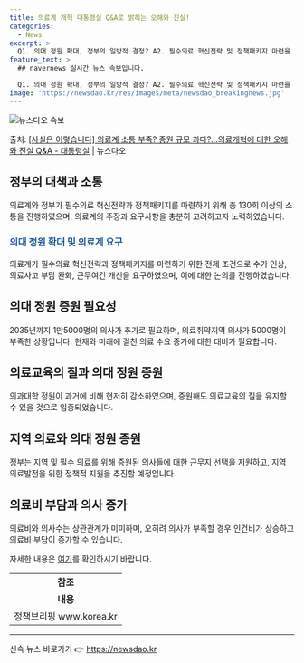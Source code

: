 ```yaml
---
title: 의료계 개혁 대통령실 Q&A로 밝히는 오해와 진실!
categories:
  - News
excerpt: >
  Q1. 의대 정원 확대, 정부의 일방적 결정? A2. 필수의료 혁신전략 및 정책패키지 마련을 위해 총 130…
feature_text: >
  ## navernews 실시간 뉴스 속보입니다.

  Q1. 의대 정원 확대, 정부의 일방적 결정? A2. 필수의료 혁신전략 및 정책패키지 마련을 위해 총 130…
image: 'https://newsdao.kr/res/images/meta/newsdao_breakingnews.jpg'
---
```


![뉴스다오 속보](https://newsdao.kr/res/images/meta/newsdao_breakingnews.jpg)

<p>출처: <a href="https://newsdao.kr/3216" rel="dofollow">[사실은 이렇습니다] 의료계 소통 부족? 증원 규모 과다?…의료개혁에 대한 오해와 진실 Q&A - 대통령실</a> | 뉴스다오</p>

<h2 data-ke-size="size26">정부의 대책과 소통</h2>
<p data-ke-size="size16">의료계와 정부가 필수의료 혁신전략과 정책패키지를 마련하기 위해 총 130회 이상의 소통을 진행하였으며, 의료계의 주장과 요구사항을 충분히 고려하고자 노력하였습니다.</p>

<h3><b><span style="color: #1a5490;">의대 정원 확대 및 의료계 요구</span></b></h3>
<p data-ke-size="size16">의료계가 필수의료 혁신전략과 정책패키지를 마련하기 위한 전제 조건으로 수가 인상, 의료사고 부담 완화, 근무여건 개선을 요구하였으며, 이에 대한 논의를 진행하였습니다.</p>

<h2 data-ke-size="size26">의대 정원 증원 필요성</h2>
<p data-ke-size="size16">2035년까지 1만5000명의 의사가 추가로 필요하며, 의료취약지역 의사가 5000명이 부족한 상황입니다. 현재와 미래에 걸친 의료 수요 증가에 대한 대비가 필요합니다.</p>

<h2 data-ke-size="size26">의료교육의 질과 의대 정원 증원</h2>
<p data-ke-size="size16">의과대학 정원이 과거에 비해 현저히 감소하였으며, 증원해도 의료교육의 질을 유지할 수 있을 것으로 입증되었습니다.</p>

<h2 data-ke-size="size26">지역 의료와 의대 정원 증원</h2>
<p data-ke-size="size16">정부는 지역 및 필수 의료를 위해 증원된 의사들에 대한 근무지 선택을 지원하고, 지역 의료발전을 위한 정책적 지원을 추진할 예정입니다.</p>

<h2 data-ke-size="size26">의료비 부담과 의사 증가</h2>
<p data-ke-size="size16">의료비와 의사수는 상관관계가 미미하며, 오히려 의사가 부족할 경우 인건비가 상승하고 의료비 부담이 증가할 수 있습니다.</p>

<p data-ke-size="size16">자세한 내용은 <a href="https://newsdao.kr/3216" target="_blank">여기</a>를 확인하시기 바랍니다.</p>
<table>
	<tbody>
		<tr>
			<td style="text-align: center; height: 17px;"><b>참조</b></td>
		</tr>
		<tr>
			<td style="text-align: center; height: 17px;"><b>내용</b></td>
		</tr>
		<tr>
			<td style="text-align: center; height: 17px;">정책브리핑 www.korea.kr</td>
		</tr>
	</tbody>
</table>
<hr> 

신속 뉴스 바로가기 👉 <a href="https://newsdao.kr" rel="dofollow">https://newsdao.kr</a>


